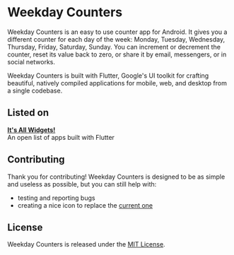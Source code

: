 # Weekday Counters

Weekday Counters is an easy to use counter app for Android. It gives you a different counter for each day of the week: Monday, Tuesday, Wednesday, Thursday, Friday, Saturday, Sunday. You can increment or decrement the counter, reset its value back to zero, or share it by email, messengers, or in social networks.

Weekday Counters is built with Flutter, Google's UI toolkit for crafting beautiful, natively compiled applications for mobile, web, and desktop from a single codebase.

## Listed on

**[It's All Widgets!](https://itsallwidgets.com/weekday-counters)**  
An open list of apps built with Flutter

## Contributing

Thank you for contributing! Weekday Counters is designed to be as simple and useless as possible, but you can still help with:

* testing and reporting bugs
* creating a nice icon to replace the [current one](android/app/src/main/res/mipmap-xxxhdpi/ic_launcher.png)

## License

Weekday Counters is released under the [MIT License](/LICENSE).
